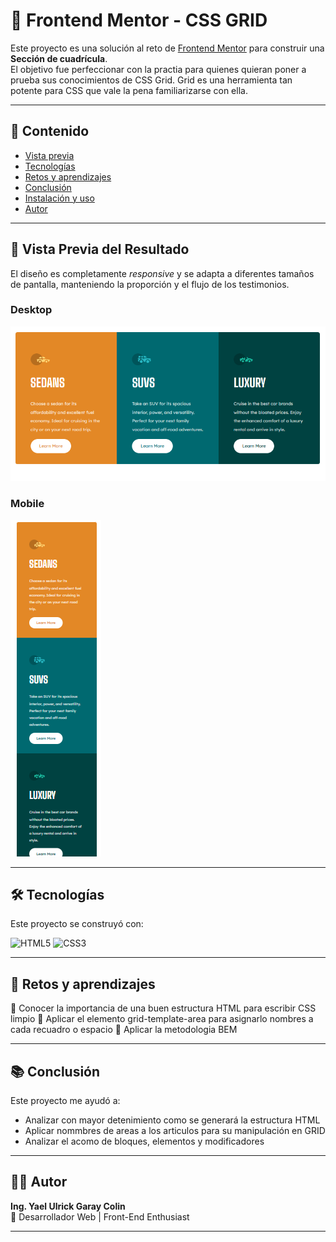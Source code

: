 # 📱 Frontend Mentor - CSS GRID

Este proyecto es una solución al reto de [Frontend Mentor](https://www.frontendmentor.io/challenges/3column-preview-card-component-pH92eAR2-) para construir una **Sección de cuadrícula**.  
El objetivo fue perfeccionar con la practia para quienes quieran poner a prueba sus conocimientos de CSS Grid. Grid es una herramienta tan potente para CSS que vale la pena familiarizarse con ella.

---

## 📑 Contenido

- [Vista previa](#vista-previa)
- [Tecnologías](#tecnologías)
- [Retos y aprendizajes](#retos-y-aprendizajes)
- [Conclusión](#conclusión)
- [Instalación y uso](#instalación-y-uso)
- [Autor](#autor)

---

## 🚀 Vista Previa del Resultado

El diseño es completamente _responsive_ y se adapta a diferentes tamaños de pantalla, manteniendo la proporción y el flujo de los testimonios.

### Desktop

![Vista previa del proyecto en escritorio](images/Resultado.png)

### Mobile

![Vista previa del proyecto en móvil](images/Resultado-Mobile.png)

---

## 🛠️ Tecnologías

Este proyecto se construyó con:

![HTML5](https://img.shields.io/badge/HTML5-E34F26?style=for-the-badge&logo=html5&logoColor=white)
![CSS3](https://img.shields.io/badge/CSS3-1572B6?style=for-the-badge&logo=css3&logoColor=white)

---

## 🚀 Retos y aprendizajes

🔹 Conocer la importancia de una buen estructura HTML para escribir CSS limpio
🔹 Aplicar el elemento grid-template-area para asignarlo nombres a cada recuadro o espacio
🔹 Aplicar la metodologia BEM

---

## 📚 Conclusión

Este proyecto me ayudó a:

- Analizar con mayor detenimiento como se generará la estructura HTML
- Aplicar nommbres de areas a los articulos para su manipulación en GRID
- Analizar el acomo de bloques, elementos y modificadores

---

## 👨‍💻 Autor

**Ing. Yael Ulrick Garay Colin**  
💼 Desarrollador Web | Front-End Enthusiast

---
